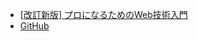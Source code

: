 - [[改訂新版] プロになるためのWeb技術入門](https://gihyo.jp/book/2024/978-4-297-14571-2)
- [GitHub](https://github.com/little-forest/webtech-fundamentals)
